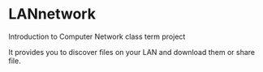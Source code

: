 # LANnetwork
Introduction to Computer Network class term project


It provides you to discover files on your LAN and download them or share file.
